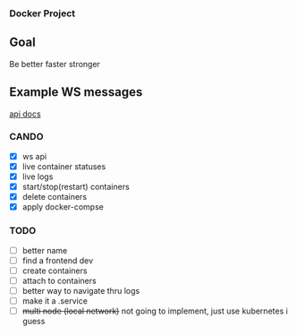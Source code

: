 ### Docker Project

## Goal
Be better faster stronger

## Example WS messages
[api docs](https://github.com/fr-str/docker-project/blob/master/api/actions/README.md)

### CANDO
 - [X] ws api
 - [X] live container statuses
 - [X] live logs
 - [X] start/stop(restart) containers
 - [X] delete containers
 - [X] apply docker-compse

### TODO
 - [ ] better name
 - [ ] find a frontend dev
 - [ ] create containers
 - [ ] attach to containers
 - [ ] better way to navigate thru logs
 - [ ] make it a .service
 - [ ] ~~multi node (local network)~~ not going to implement, just use kubernetes i guess
